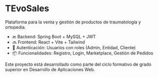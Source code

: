 # TEvoSales

Plataforma para la venta y gestión de productos de traumatología y ortopedia.

- 🔙 Backend: Spring Boot + MySQL + JWT  
- 🔜 Frontend: React + Vite + Tailwind  
- 🔐 Autenticación: Usuarios con roles (Admin, Entidad, Cliente)
- 📦 Funcionalidades: Registro, Login, Marketplace, Gestión de Pedidos

Este proyecto está desarrollado como parte del ciclo formativo de grado superior en Desarrollo de Aplicaciones Web.
